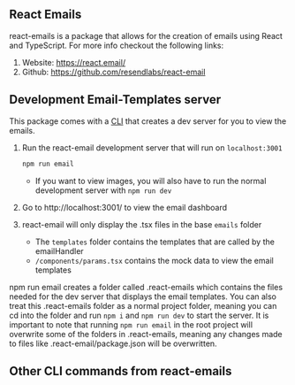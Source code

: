 ## React Emails

react-emails is a package that allows for the creation of emails using React and TypeScript. For more info checkout the following links:

1. Website: https://react.email/
1. Github: https://github.com/resendlabs/react-email

## Development Email-Templates server

This package comes with a [CLI](https://react.email/docs/cli) that creates a dev server for you to view the emails.

1. Run the react-email development server that will run on `localhost:3001`

   ```sh
   npm run email
   ```

   - If you want to view images, you will also have to run the normal development server with `npm run dev`

1. Go to http://localhost:3001/ to view the email dashboard

1. react-email will only display the .tsx files in the base `emails` folder
   - The `templates` folder contains the templates that are called by the emailHandler
   - `/components/params.tsx` contains the mock data to view the email templates

npm run email creates a folder called .react-emails which contains the files needed for the dev server that displays the email templates. You can also treat this .react-emails folder as a normal project folder, meaning you can cd into the folder and run `npm i` and `npm run dev` to start the server. It is important to note that running `npm run email` in the root project will overwrite some of the folders in .react-emails, meaning any changes made to files like .react-email/package.json will be overwritten.

## Other CLI commands from react-emails
